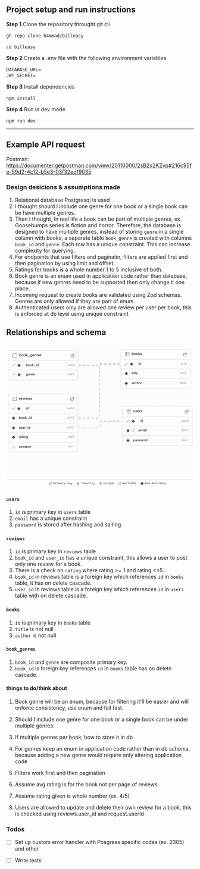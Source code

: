 ## Project setup and run instructions

**Step 1**
Clone the repository throught git cli

```
gh repo clone h4mmad/billeasy
```

```
cd billeasy
```

**Step 2**
Create a .env file with the following environment variables

```
DATABASE_URL=
JWT_SECRET=
```

**Step 3**
Install dependencies

```
npm install
```

**Step 4**
Run in dev mode

```
npm run dev
```

---

## Example API request

Postman: https://documenter.getpostman.com/view/20110000/2sB2x2KZvp#216c95fe-59d2-4c12-b5e3-03f32edf9035

### Design desicions & assumptions made

1. Relational database Postgresql is used
2. I thought should I include one genre for one book or a single book can be have multiple genres.
3. Then I thought, In real life a book can be part of multiple genres, ex. Goosebumps series is fiction and horror. Therefore, the database is designed to have multiple genres, instead of storing `genre` in a single column with books, a separate table `book_genre` is created with columns `book_id` and `genre`. Each row has a unique constraint. This can increase complexity for querying.
4. For endpoints that use filters and paginatin, filters are applied first and then pagination by using limit and offset.
5. Ratings for books is a whole number 1 to 5 inclusive of both.
6. Book genre is an enum used in application code rather than database, because if new genres need to be supported then only change it one place.
7. Incoming request to create books are validated using Zod schemas. Genres are only allowed if they are part of enum.
8. Authenticated users only are allowed one review per user per book, this is enforced at db level using unique constraint

## Relationships and schema

![Database Schema](schema.png)

#### `users`

1. `id` is primary key in `users` table
2. `email` has a unique constraint
3. `password` is stored after hashing and salting

#### `reviews`

1. `id` is primary key in `reviews` table
2. `book_id` and `user_id` has a unique constraint, this allows a user to post only one review for a book.
3. There is a check on `rating` where rating >= 1 and rating <=5.
4. `book_id` in reviews table is a foreign key which references `id` in `books` table, it has on delete cascade.
5. `user_id` in reviews table is a foreign key which references `id` in `users` table with on delete cascade.

#### `books`

1. `id` is primary key in `books` table
2. `title` is not null
3. `author` is not null

#### `book_genres`

1. `book_id` and `genre` are composite primary key.
2. `book_id` is foreign key references `id` in `books` table has on delete cascade.

#### things to do/think about

1. Book genre will be an enum, because for filtering it'll be easier and will enforce consistency, use enum and fail fast.

2. Should I include one genre for one book or a single book can be under multiple genres.

3. If multiple genres per book, how to store it in db
4. For genres keep an enum in application code rather than in db schema, because adding a new genre would require only altering application code

5. Filters work first and then pagination

6. Assume avg rating is for the book not per page of reviews

7. Assume rating given is whole number (ex. 4/5)

8. Users are allowed to update and delete their own review for a book, this is checked using reviews.user_id and request.userId

### Todos

- [ ] Set up custom error handler with Posgress specific codes (ex. 2305) and other

- [ ] Write tests
